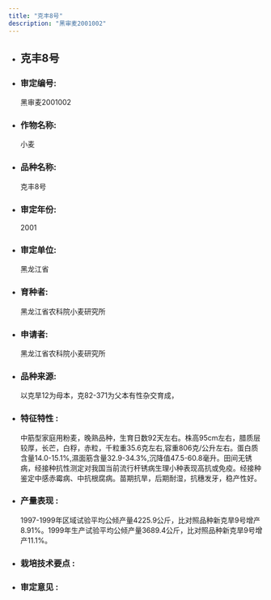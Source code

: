 ```yaml
---
title: "克丰8号"
description: "黑审麦2001002"
---
```

* ## 克丰8号
* ###  审定编号:  
   黑审麦2001002

*  ### 作物名称:  
   小麦

*   ###  品种名称: 
    克丰8号

*   ### 审定年份: 
    2001

*   ### 审定单位:  
    黑龙江省

*   ### 育种者:  
    黑龙江省农科院小麦研究所

*   ### 申请者:  
    黑龙江省农科院小麦研究所

*   ### 品种来源:  
    以克旱12为母本，克82-371为父本有性杂交育成，

*   ### 特征特性 : 
    中筋型家庭用粉麦，晚熟品种，生育日数92天左右。株高95cm左右，腊质层较厚，长芒，白稃，赤粒，千粒重35.6克左右,容重806克/公升左右。蛋白质含量14.0-15.1%,濕面筋含量32.9-34.3%,沉降值47.5-60.8毫升。田间无锈病，经接种抗性测定对我国当前流行杆锈病生理小种表现高抗或免疫。经接种鉴定中感赤霉病、中抗根腐病。苗期抗旱，后期耐湿，抗穗发牙，稳产性好。

*   ### 产量表现 : 
    1997-1999年区域试验平均公倾产量4225.9公斤，比对照品种新克旱9号增产8.91%。1999年生产试验平均公倾产量3689.4公斤，比对照品种新克旱9号增产11.1%。

*   ### 栽培技术要点 : 
    

*   ### 审定意见 : 
    
